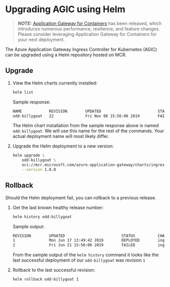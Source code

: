 # Upgrading AGIC using Helm

> **_NOTE:_** [Application Gateway for Containers](https://aka.ms/agc) has been released, which introduces numerous performance, resilience, and feature changes. Please consider leveraging Application Gateway for Containers for your next deployment.

The Azure Application Gateway Ingress Controller for Kubernetes (AGIC) can be upgraded
using a Helm repository hosted on MCR.

## Upgrade

1. View the Helm charts currently installed:

    ```bash
    helm list
    ```

    Sample response:

    ```bash
    NAME            REVISION        UPDATED                         STATUS  CHART                   APP VERSION     NAMESPACE
    odd-billygoat   22              Fri Nov 08 15:56:06 2019        FAILED  ingress-azure-1.0.0     1.0.0           default
    ```

    The Helm chart installation from the sample response above is named `odd-billygoat`. We will
    use this name for the rest of the commands. Your actual deployment name will most likely differ.

1. Upgrade the Helm deployment to a new version:

    ```bash
    helm upgrade \
        odd-billygoat \
        oci://mcr.microsoft.com/azure-application-gateway/charts/ingress-azure \
        --version 1.0.0
    ```

## Rollback

Should the Helm deployment fail, you can rollback to a previous release.

1. Get the last known healthy release number:

    ```bash
    helm history odd-billygoat
    ```

    Sample output:

    ```bash
    REVISION        UPDATED                         STATUS          CHART                   DESCRIPTION
    1               Mon Jun 17 13:49:42 2019        DEPLOYED        ingress-azure-0.6.0     Install complete
    2               Fri Jun 21 15:56:06 2019        FAILED          ingress-azure-xx        xxxx
    ```

    From the sample output of the `helm history` command it looks like the last successful deployment of our `odd-billygoat` was revision `1`

1. Rollback to the last successful revision:

    ```bash
    helm rollback odd-billygoat 1
    ```
